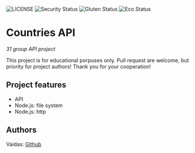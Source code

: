![LICENSE](https://img.shields.io/badge/license-MIT-blue.svg?style=flat-square)
![Security Status](https://img.shields.io/security-headers?label=Security&url=https%3A%2F%2Fgithub.com&style=flat-square)
![Gluten Status](https://img.shields.io/badge/Gluten-Free-green.svg)
![Eco Status](https://img.shields.io/badge/ECO-Friendly-green.svg)

# Countries API

_31 group API project_

This project is for educational porpuses only. Pull request are welcome, but priority for project authors! Thank you for your cooperation!

## Project features

- API
- Node.js: file system
- Node.js: http

## Authors

Vaidas: [Github](https://github.com/VaidasMakstutis)